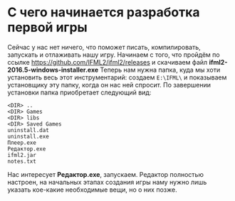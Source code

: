 # С чего начинается разработка первой игры

Сейчас у нас нет ничего, что поможет писать, компилировать, запускать и отлаживать нашу игру. 
Начинаем с того, что пройдём по ссылке https://github.com/IFML2/ifml2/releases и скачиваем файл **ifml2-2016.5-windows-installer.exe**
Теперь нам нужна папка, куда мы хоти установить весь этот инструментарий: 
cоздаем ```E:\IFML\``` и показываем установщику эту папку, когда он нас ней спросит.
По завершении установки папка приобретает следующий вид:

```
<DIR> ..
<DIR> Games
<DIR> libs
<DIR> Saved Games
uninstall.dat
uninstall.exe
Плеер.exe
Редактор.exe
ifml2.jar
notes.txt
```

Нас интересует **Редактор.exe**, запускаем. Редактор полностью настроен, на начальных этапах создания игры наму нужно лишь указать кое-какие необходимые вещи, но о них позже.
